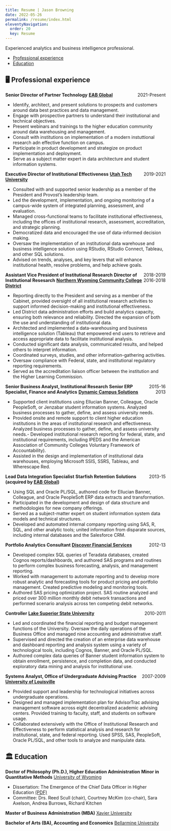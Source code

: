 ```yaml
---
title: Resume | Jason Browning
date: 2022-05-26
permalink: /resume/index.html
eleventyNavigation:
  order: 20
  key: Resume 
---
```


Experienced analytics and business intelligence professional.

- [Professional experience](#profexp)
- [Education](#education)

## <a name="profexp"></a> 🖥️ Professional experience

**Senior Director of Partner Technology** <span style="float:right;">2021-Present</span>
**[EAB Global](http://www.eab.com)**
- Identify, architect, and present solutions to prospects and customers around data best practices and data management.
- Engage with prospective partners to understand their institutional and technical objectives.
- Present webinars and trainings to the higher education community around data warehousing and management.
- Consult with institutions on implementation of a modern instuttional research adn effective function on campus.
- Participate in product development and strategize on product implementation and deployment.
- Serve as a subject matter expert in data architecture and student information systems.

**Executive Director of Institutional Effectiveness** <span style="float:right;">2019-2021</span>
**[Utah Tech University](http://www.utahtech.edu)**
- Consulted with and supported senior leadership as a member of the President and Provost’s leadership team.
- Led the development, implementation, and ongoing monitoring of a campus-wide system of integrated planning, assessment, and evaluation.
- Managed cross-functional teams to facilitate institutional effectiveness, including the offices of institutional research, assessment, accreditation, and strategic planning.
- Democratized data and encouraged the use of data-informed decision making.
- Oversaw the implementation of an institutional data warehouse and business intelligence solution using RStudio, RStudio Connect, Tableau, and other SQL solutions.
- Advised on trends, analyses, and key levers that will enhance institutional health, resolve problems, and help achieve goals.

**Assistant Vice President of Institutional Research**  <span style="float:right;">2018-2019</span>
**Director of Institutional Resesarch** <span style="float:right;">2016-2018</span>
**[Northern Wyoming Community College District](http://www.sheridan.edu)**
- Reporting directly to the President and serving as a member of the Cabinet, provided oversight of all institutional research activities to support informed decision-making and institutional effectiveness.
- Led District data administration efforts and build analytics capacity, ensuring both relevance and reliability.  Directed the expansion of both the use and understanding of institutional data.
- Architected and implemented a data-warehousing and business intelligence solution (Tableau) that empowered end users to retrieve and access appropriate data to facilitate institutional analysis.
- Conducted significant data analysis, communicated results, and helped others to interpret information.
- Coordinated surveys, studies, and other information-gathering activities.
- Oversaw compliance with Federal, state, and institutional regulatory reporting requirements.
- Served as the accreditation liaison officer between the institution and the Higher Learning Commission.

**Senior Business Analyst, Institutional Research** <span style="float:right;">2015-16</span>
**Senior ERP Specialist, Finance and Analytics** <span style="float:right;">2013</span>
**[Dynamic Campus Solutions](http://www.dynamiccampus.com)**
- Supported client institutions using Ellucian Banner, Colleague, Oracle PeopleSoft, or Jenzabar student information systems.  Analyzed business processes to gather, define, and assess university needs.
- Provided onsite and remote support to client higher education institutions in the areas of institutional research and effectiveness.  Analyzed business processes to gather, define, and assess university needs.- Developed institutional research reporting for federal, state, and institutional requirements, including IPEDS and the American Association of Community Colleges Voluntary Framework of Accountability).
- Assisted in the design and implementation of institutional data warehouses, employing Microsoft SSIS, SSRS, Tableau, and Wherescape Red.

**Lead Data Integration Specialist** <span style="float:right;">2013-15</span>
**Starfish Retention Solutions (acquired by [EAB Global](http://www.eab.com))**
- Using SQL and Oracle PL/SQL, authored code for Ellucian Banner, Colleague, and Oracle PeopleSoft ERP data extracts and transformation.
- Participated in the development and design of data structure and methodologies for new company offerings.
- Served as a subject-matter expert on student information system data models and technical structures.
- Developed and automated internal company reporting using SAS, R, SQL, and other analytic tools; united information from disparate sources, including internal databases and the Salesforce CRM.

**Portfolio Analytics Consultant** <span style="float:right;">2012-13</span>
**[Discover Financial Services](http://www.discover.com)**
- Developed complex SQL queries of Teradata databases, created Cognos reports/dashboards, and authored SAS programs and routines to perform complex business forecasting, analysis, and management reporting.
- Worked with management to automate reporting and to develop more robust analytic and forecasting tools for product pricing and portfolio management.  Created predictive modeling and monitoring tools.
- Authored SAS pricing optimization project.  SAS routine analyzed and priced over 300 million monthly debit network transactions and performed scenario analysis across ten competing debit networks.

**Controller** <span style="float:right;">2010-2011</span>
**[Lake Superior State University](http://www.lssu.edu)**
- Led and coordinated the financial reporting and budget management functions of the University.  Oversaw the daily operations of the Business Office and managed nine accounting and administrative staff.  
- Supervised and directed the creation of an enterprise data warehouse and dashboard reporting and analysis system using a variety of technological tools, including Cognos, Banner, and Oracle PL/SQL.
- Authored complex data queries of Banner student information system to obtain enrollment, persistence, and completion data, and conducted exploratory data mining and analysis for institutional use.
 
**Systems Analyst, Office of Undergraduate Advising Practice** <span style="float:right;">2007-2009</span>
**[University of Louisville](http://www.louisville.edu)**
- Provided support and leadership for technological initiatives across undergraduate operations.
- Designed and managed implementation plan for AdvisorTrac advising management software across eight decentralized academic advising centers.  Provided training to faculty, staff, and students on software usage.
- Collaborated extensively with the Office of Institutional Research and Effectiveness to perform statistical analysis and research for institutional, state, and federal reporting.  Used SPSS, SAS, PeopleSoft, Oracle PL/SQL, and other tools to analyze and manipulate data.


## <a name="education"></a> 🏛️ Education

**Doctor of Philosophy (Ph.D.), Higher Education Administration**
**Minor in Quantitative Methods**
[University of Wyoming](http://www.uwyo.edu)		
- Dissertation: The Emergence of the Chief Data Officer in Higher Education [(PDF)](https://drive.google.com/file/d/1ntpkB_YvK2n_EiG0n0SecYI8HglEJAse/view)
- Committee: Drs. Reed Scull (chair), Courtney McKim (co-chair), Sara Axelson, Andrea Burrows, Richard Kitchen

**Master of Business Administration (MBA)**
[Xavier University](http://www.xavier.edu)

**Bachelor of Arts (BA), Accounting and Economics**
[Bellarmine University](http://www.bellarmine.edu)
